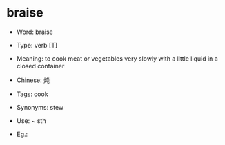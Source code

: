 # braise

- Word: braise

- Type: verb [T]
- Meaning: to cook meat or vegetables very slowly with a little liquid in a closed container
- Chinese: 炖
- Tags: cook
- Synonyms: stew
- Use: ~ sth
- Eg.: 

